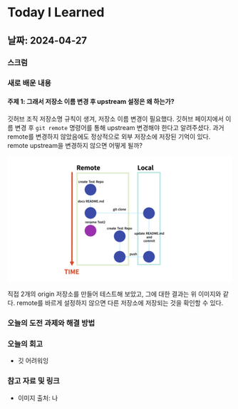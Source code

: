 # Today I Learned

## 날짜: 2024-04-27

### 스크럼

### 새로 배운 내용

#### 주제 1: 그래서 저장소 이름 변경 후 upstream 설정은 왜 하는가?

깃허브 조직 저장소명 규칙이 생겨, 저장소 이름 변경이 필요했다. 깃허브 페이지에서 이름 변경 후 `git remote` 명령어를 통해 upstream 변경해야 한다고 알려주셨다. 과거 remote를 변경하지 않았음에도 정상적으로 외부 저장소에 저장된 기억이 있다. remote upstream을 변경하지 않으면 어떻게 될까?

![image](./images/2024-04-27-01.png)

직접 2개의 origin 저장소를 만들어 테스트해 보았고, 그에 대한 결과는 위 이미지와 같다. remote를 바르게 설정하지 않으면 다른 저장소에 저장되는 것을 확인할 수 있다.

### 오늘의 도전 과제와 해결 방법

### 오늘의 회고

- 깃 어려워잉

### 참고 자료 및 링크

- 이미지 출처: 나
